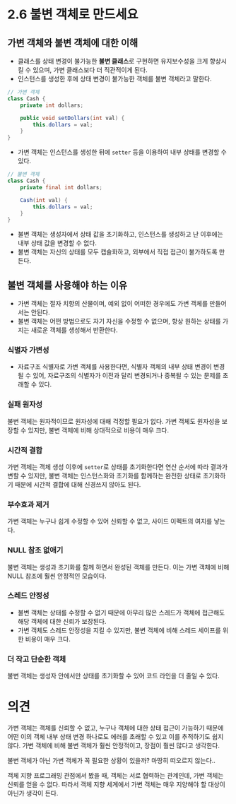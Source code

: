 # 2.6 불변 객체로 만드세요

## 가변 객체와 불변 객체에 대한 이해
- 클래스를 상태 변경이 불가능한 **불변 클래스**로 구현하면 유지보수성을 크게 향상시킬 수 있으며, 가변 클래스보다 더 직관적이게 된다.
- 인스턴스를 생성한 후에 상태 변경이 불가능한 객체를 불변 객체라고 말한다.
```java
// 가변 객체
class Cash {
    private int dollars;

    public void setDollars(int val) {
        this.dollars = val;
    }
}
```
- 가변 객체는 인스턴스를 생성한 뒤에 `setter` 등을 이용하여 내부 상태를 변경할 수 있다.
```java
// 불변 객체
class Cash {
    private final int dollars;

    Cash(int val) {
        this.dollars = val;
    }
}
```
- 불변 객체는 생성자에서 상태 값을 초기화하고, 인스턴스를 생성하고 난 이후에는 내부 상태 값을 변경할 수 없다.
- 불변 객체는 자신의 상태를 모두 캡슐화하고, 외부에서 직접 접근이 불가하도록 만든다.

## 불변 객체를 사용해야 하는 이유
- 가변 객체는 절자 치향의 산물이며, 예외 없이 어떠한 경우에도 가변 객체를 만들어서는 안된다.  
- 불변 객체는 어떤 방법으로도 자기 자신을 수정할 수 없으며, 항상 원하는 상태를 가지는 새로운 객체를 생성해서 반환한다.

### 식별자 가변성
- 자료구조 식별자로 가변 객체를 사용한다면, 식별자 객체의 내부 상태 변경이 변경될 수 있어, 자료구조의 식별자가 이전과 달리 변경되거나 중복될 수 있는 문제를 초래할 수 있다.  

### 실패 원자성
불변 객체는 원자적이므로 원자성에 대해 걱정할 필요가 없다. 가변 객체도 원자성을 보장할 수 있지만, 불변 객체에 비해 상대적으로 비용이 매우 크다.

### 시간적 결합
가변 객체는 객체 생성 이후에 `setter`로 상태를 초기화한다면 연산 순서에 따라 결과가 변할 수 있지만, 불변 객체는 인스턴스화와 초기화를 함께하는 완전한 상태로 초기화하기 때문에 시간적 결합에 대해 신경쓰지 않아도 된다.

### 부수효과 제거
가변 객체는 누구나 쉽게 수정할 수 있어 신뢰할 수 없고, 사이드 이펙트의 여지를 낳는다.

### NULL 참조 없애기
불변 객체는 생성과 초기화를 함께 하면서 완성된 객체를 만든다. 이는 가변 객체에 비해 NULL 참조에 훨씬 안정적인 모습이다.

### 스레드 안정성 
- 불변 객체는 상태를 수정할 수 없기 때문에 아무리 많은 스레드가 객체에 접근해도 해당 객체에 대한 신뢰가 보장된다.
- 가변 객체도 스레드 안정성을 지킬 수 있지만, 불변 객체에 비해 스레드 세이프를 위한 비용이 매우 크다.

### 더 작고 단순한 객체
불변 객체는 생성자 안에서만 상태를 초기화할 수 있어 코드 라인을 더 줄일 수 있다. 

# 의견
가변 객체는 객체를 신뢰할 수 없고, 누구나 객체에 대한 상태 접근이 가능하기 때문에 어떤 이의 객체 내부 상태 변경 하나로도 에러를 초래할 수 있고 이를 추적하기도 쉽지 않다. 
가변 객체에 비해 불변 객체가 훨씬 안정적이고, 장점이 훨씬 많다고 생각한다.   

불변 객체가 아닌 가변 객체가 꼭 필요한 상황이 있을까? 마땅히 떠오르지 않는다..

객체 지향 프로그래밍 관점에서 봤을 때, 객체는 서로 협력하는 관계인데, 가변 객체는 신뢰를 얻을 수 없다.
따라서 객체 지향 세계에서 가변 객체는 매우 지양해야 할 대상이 아닌가 생각이 든다.